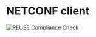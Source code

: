 # NETCONF client
[![REUSE Compliance Check](https://github.com/orchestron-orchestrator/netconf/actions/workflows/reuse-compliance.yml/badge.svg)](https://github.com/orchestron-orchestrator/netconf/actions/workflows/reuse-compliance.yml)
